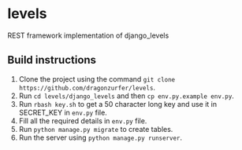 # levels
REST framework implementation of django_levels

## Build instructions

1. Clone the project using the command `git clone https://github.com/dragonzurfer/levels`.
2. Run `cd levels/django_levels` and then `cp env.py.example env.py`.
3. Run `rbash key.sh` to get a 50 character long key and use it in SECRET_KEY in `env.py` file.
4. Fill all the required details in `env.py` file.
5. Run `python manage.py migrate` to create tables.
6. Run the server using `python manage.py runserver`.

